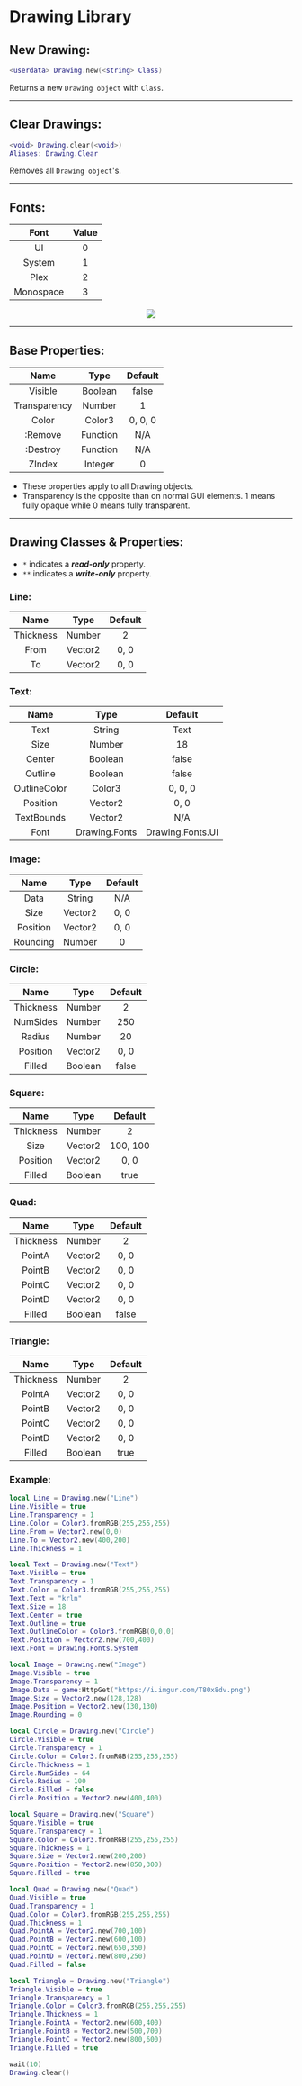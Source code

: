 # Drawing Library

## New Drawing:
```lua
<userdata> Drawing.new(<string> Class)
```
Returns a new `Drawing object` with `Class`.

---

## Clear Drawings:
```lua
<void> Drawing.clear(<void>)
Aliases: Drawing.Clear
```
Removes all `Drawing object`'s.

---

## Fonts:
| Font | Value |
| :----: | :----: |
| UI | 0 |
| System | 1 |
| Plex | 2 |
| Monospace | 3 |

<p align="center">
    <img src="https://i.imgur.com/PSBpdpJ.png">
</p>

---

## Base Properties:
| Name | Type | Default |
| :----: | :----: | :----: |
| Visible | Boolean | false |
| Transparency | Number | 1 |
| Color | Color3 | 0, 0, 0 |
| :Remove | Function | N/A |
| :Destroy | Function | N/A |
| ZIndex | Integer | 0 |

- These properties apply to all Drawing objects.
- Transparency is the opposite than on normal GUI elements. 1 means fully opaque while 0 means fully transparent.

---

## Drawing Classes & Properties:

- `*` indicates a ***read-only*** property.
- `**` indicates a ***write-only*** property.

### Line:
| Name | Type | Default |
| :----: | :----: | :----: |
| Thickness | Number | 2 |
| From | Vector2 | 0, 0 |
| To | Vector2 | 0, 0 |

### Text:
| Name | Type | Default |
| :----: | :----: | :----: |
| Text | String | Text |
| Size | Number | 18 |
| Center | Boolean | false |
| Outline | Boolean | false |
| OutlineColor | Color3 | 0, 0, 0 |
| Position | Vector2 | 0, 0 |
| TextBounds | Vector2 | N/A |
| Font | Drawing.Fonts | Drawing.Fonts.UI |

### Image:
| Name | Type | Default |
| :----: | :----: | :----: |
| Data | String | N/A |
| Size | Vector2 | 0, 0 |
| Position | Vector2 | 0, 0 |
| Rounding | Number | 0 |

### Circle:
| Name | Type | Default |
| :----: | :----: | :----: |
| Thickness | Number | 2 |
| NumSides | Number | 250 |
| Radius | Number | 20 |
| Position | Vector2 | 0, 0 |
| Filled | Boolean | false |

### Square:
| Name | Type | Default |
| :----: | :----: | :----: |
| Thickness | Number | 2 |
| Size | Vector2 | 100, 100 |
| Position | Vector2 | 0, 0 |
| Filled | Boolean | true |

### Quad:
| Name | Type | Default |
| :----: | :----: | :----: |
| Thickness | Number | 2 |
| PointA | Vector2 | 0, 0 |
| PointB | Vector2 | 0, 0 |
| PointC | Vector2 | 0, 0 |
| PointD | Vector2 | 0, 0 |
| Filled | Boolean | false |

### Triangle:
| Name | Type | Default |
| :----: | :----: | :----: |
| Thickness | Number | 2 |
| PointA | Vector2 | 0, 0 |
| PointB | Vector2 | 0, 0 |
| PointC | Vector2 | 0, 0 |
| PointD | Vector2 | 0, 0 |
| Filled | Boolean | true |

### Example:
```lua
local Line = Drawing.new("Line")
Line.Visible = true
Line.Transparency = 1
Line.Color = Color3.fromRGB(255,255,255)
Line.From = Vector2.new(0,0)
Line.To = Vector2.new(400,200)
Line.Thickness = 1

local Text = Drawing.new("Text")
Text.Visible = true
Text.Transparency = 1
Text.Color = Color3.fromRGB(255,255,255)
Text.Text = "krln"
Text.Size = 18
Text.Center = true
Text.Outline = true
Text.OutlineColor = Color3.fromRGB(0,0,0)
Text.Position = Vector2.new(700,400)
Text.Font = Drawing.Fonts.System

local Image = Drawing.new("Image")
Image.Visible = true
Image.Transparency = 1
Image.Data = game:HttpGet("https://i.imgur.com/T80x8dv.png")
Image.Size = Vector2.new(128,128)
Image.Position = Vector2.new(130,130)
Image.Rounding = 0

local Circle = Drawing.new("Circle")
Circle.Visible = true
Circle.Transparency = 1
Circle.Color = Color3.fromRGB(255,255,255)
Circle.Thickness = 1
Circle.NumSides = 64
Circle.Radius = 100
Circle.Filled = false
Circle.Position = Vector2.new(400,400)

local Square = Drawing.new("Square")
Square.Visible = true
Square.Transparency = 1
Square.Color = Color3.fromRGB(255,255,255)
Square.Thickness = 1
Square.Size = Vector2.new(200,200)
Square.Position = Vector2.new(850,300)
Square.Filled = true

local Quad = Drawing.new("Quad")
Quad.Visible = true
Quad.Transparency = 1
Quad.Color = Color3.fromRGB(255,255,255)
Quad.Thickness = 1
Quad.PointA = Vector2.new(700,100)
Quad.PointB = Vector2.new(600,100)
Quad.PointC = Vector2.new(650,350)
Quad.PointD = Vector2.new(800,250)
Quad.Filled = false

local Triangle = Drawing.new("Triangle")
Triangle.Visible = true
Triangle.Transparency = 1
Triangle.Color = Color3.fromRGB(255,255,255)
Triangle.Thickness = 1
Triangle.PointA = Vector2.new(600,400)
Triangle.PointB = Vector2.new(500,700)
Triangle.PointC = Vector2.new(800,600)
Triangle.Filled = true

wait(10)
Drawing.clear()
```